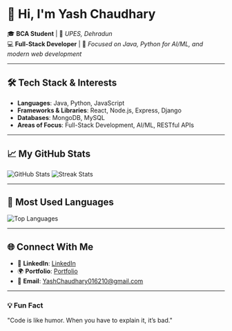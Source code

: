 # 👋 Hi, I'm Yash Chaudhary  

🎓 **BCA Student** | 🏫 *UPES, Dehradun*  
💻 **Full-Stack Developer** | 🚀 *Focused on Java, Python for AI/ML, and modern web development*  

---

## 🛠 **Tech Stack & Interests**
- **Languages**: Java, Python, JavaScript  
- **Frameworks & Libraries**: React, Node.js, Express, Django  
- **Databases**: MongoDB, MySQL  
- **Areas of Focus**: Full-Stack Development, AI/ML, RESTful APIs  

---

## 📈 **My GitHub Stats**

![GitHub Stats](https://github-readme-stats.vercel.app/api?username=Yash016210&show_icons=true&theme=radical&count_private=true)
![Streak Stats](https://github-readme-streak-stats.herokuapp.com?user=Yash016210&theme=radical)

---

## 🌟 **Most Used Languages**

![Top Languages](https://github-readme-stats.vercel.app/api/top-langs/?username=Yash016210&layout=compact&theme=radical)

---

## 🌐 **Connect With Me**
- 💼 **LinkedIn**: [LinkedIn](https://linkedin.com/in/yashchaudhary67)  
- 🌍 **Portfolio**: [Portfolio](https://your-portfolio-link)  
- 📧 **Email**: YashChaudhary016210@gmail.com

---

### 💡 **Fun Fact**
"Code is like humor. When you have to explain it, it’s bad."

